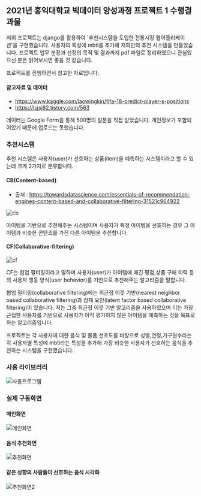 ## 2021년 홍익대학교 빅데이터 양성과정 프로젝트 1 수행결과물

저희 프로젝트는 django를 활용하여 '추천시스템을 도입한 전통시장 웹어플리케이션'을 구현했습니다. 사용자의 특성에 mbti를 추가해 저희만의 추천 시스템을 만들었습니다. 프로젝트 업무 분장과 선정의 목적 및 결과까지 pdf 파일로 정리하였으니 관심있으신 분은 읽어보시면 좋을 것 같습니다.

프로젝트를 진행하면서 참고한 자료입니다.

#### 참고자료 및 데이터
* https://www.kaggle.com/laowingkin/fifa-18-predict-player-s-positions
* https://lsjsj92.tistory.com/563 

데이터는 Google Form을 통해 500명의 설문을 직접 받았습니다. 개인정보가 포함되어있기 때문에 업로드는 못했습니다.

### 추천시스템
 
추천 시스템은 사용자(user)가 선호하는 상품(item)을 예측하는 시스템이라고 할 수 있는데 크게 2가지로 분류합니다.
#### CB(Content-based)

* 출처 : https://towardsdatascience.com/essentials-of-recommendation-engines-content-based-and-collaborative-filtering-31521c964922

![cb](https://user-images.githubusercontent.com/83809636/135036337-facd1224-eb22-42a8-a011-24eced1dbee9.png)

아이템을 기반으로 추천해주는 시스템이며 사용자가 특정 아이템을 선호하는 경우 그 아이템과 비슷한 콘텐츠를
가진 다른 아이템을 추천합니다.

#### CF(Collaborative-filtering)

![cf](https://user-images.githubusercontent.com/83809636/135038509-3f3b4b56-c095-451e-ba40-2672b3476e13.png)

CF는 협업 필터링이라고 말하며 사용자(user)가 아이템에 매긴 평점,상품 구매 이력 등의 사용자 행동 양식(user behavior)를 기반으로 추천해주는 알고리즘을 말합니다.

협업 필터링(collaborative filtering)에는 최근접 이웃 기반(nearest neighbor based collaborative filtering)과 잠재 요인(latent factor based collaborative filtering)이 있습니다.
저는 그중 최근접 이웃 기반 알고리즘을 사용하였으며 이는 가장 근접한 사용자를 기반으로 사용자가 아직 평가하지 않은 아이템을 예측하는 것을 목표로 하는 알고리즘입니다.

프로젝트는 각 사용자에 대한 음식 및 물품 선호도를 바탕으로 성별,연령,가구원수라는 각 사용자별 특성에 mbti라는 특성을 추가해 가장 비슷한 사용자가 선호하는 음식을 추천하는 시스템을 구현했습니다.

### 사용 라이브러리

![사용프로그램](https://user-images.githubusercontent.com/83809636/135192452-e67fccfb-5582-476f-b099-84472af8a77c.png)

### 실제 구동화면

#### 메인화면
![메인화면](https://user-images.githubusercontent.com/83809636/135192495-656cd992-3f50-41a7-935d-9a6e7332d476.png)

#### 음식 추천화면
![추천화면](https://user-images.githubusercontent.com/83809636/135192549-9d5f0a4e-dad4-4ad3-ae0f-5648d84f7474.png)

#### 같은 성향의 사람들이 선호하는 음식 시각화
![추천화면2](https://user-images.githubusercontent.com/83809636/135192602-cf0a8cb2-0162-4902-8444-e392ba183104.png)


    
       
